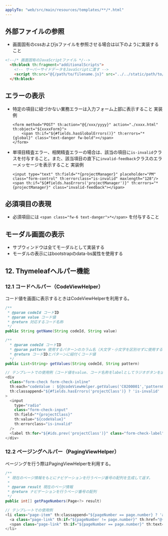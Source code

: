 ```yaml
---
applyTo: "web/src/main/resources/templates/**/*.html"
---
```


## 外部ファイルの参照

- 画面固有のcssおよびjsファイルを参照させる場合は以下のように実装すること
```html
<!--/* 画面固有のJavaScriptファイル */-->
  <th:block th:fragment="additionalScripts">
    <!-- サーバーサイドデータをJavaScriptに渡す -->
    <script th:src="@{/path/to/filename.js}" src="../../static/path/to/filename.js" defer></script>
  </th:block>
```

## エラーの表示

- 特定の項目に紐づかない業務エラーは入力フォーム上部に表示すること
  実装例
  ```
  <form method="POST" th:action="@{/xxx/yyyy}" action="./xxxx.html" th:object="${xxxxForm}">
      <span th:if="${#fields.hasGlobalErrors()}" th:errors="*{global}" class="text-danger fw-bold"></span>
  </form>
  ```
- 単項目精査エラー、相関精査エラーの場合は、該当の項目に`is-invalid`クラスを付与すること。また、該当項目の直下に`invalid-feedback`クラスのエラーメッセージを表示すること
  実装例
  ```
  <input type="text" th:field="*{projectManager}" placeholder="PM" class="form-control" th:errorclass="is-invalid" maxlength="128"/>
  <span th:if="${#fields.hasErrors('projectManager')}" th:errors="*{projectManager}" class="invalid-feedback"></span>
  ```


## 必須項目の表現

- 必須項目には `<span class="fw-6 text-danger">*</span>` を付与すること


## モーダル画面の表示

- サブウィンドウは全てモーダルとして実装する
- モーダルの表示にはbootstrapのdata-bs属性を使用する

## 12. Thymeleafヘルパー機能

### 12.1 コードヘルパー（CodeViewHelper）
コード値を画面に表示するときはCodeViewHelperを利用する。

```java
/**
 * @param codeId コードID
 * @param value コード値
 * @return 対応するコード名称
 */
public String getName(String codeId, String value)

/**
  * @param codeId コードID
  * @param pattern 使用するパターンのカラム名（大文字・小文字を区別せずに使用する）
  * @return コードIDとパターンに紐付くコード値
  */
public List<String> getValues(String codeId, String pattern)

// テンプレートでの使用例（コード値をvalue、コード名称をlabelとしてラジオボタンを出力する例）
<div
  class="form-check form-check-inline"
  th:each="codeValue : ${@codeViewHelper.getValues('C0200001','pattern01')}"
  th:classappend="${#fields.hasErrors('projectClass')} ? 'is-invalid' : ''"
>
  <input
    type="radio"
    class="form-check-input"
    th:field="*{projectClass}"
    th:value="${codeValue}"
    th:errorclass="is-invalid"
  />
  <label th:for="${#ids.prev('projectClass')}" class="form-check-label" th:text="${@codeViewHelper.getName('C0200001',codeValue)}">SS</label>
</div>
```

### 12.2 ページングヘルパー（PagingViewHelper）
ページングを行う際はPagingViewHelperを利用する。

```java
/**
 * 現在のページ情報をもとにナビゲーションを行うページ番号の配列を生成して返す。
 *
 * @param result 現在のページ情報
 * @return ナビゲーションを行うページ番号の配列
 */
public int[] getPageNumbers(Page<?> result)

// テンプレートでの使用例
<li class="page-item" th:classappend="${pageNumber == page.number} ? 'active' : ''"  th:each="pageNumber : ${@pagingViewHelper.getPageNumbers(page)}">
  <a class="page-link" th:if="${pageNumber != page.number}" th:href="@{__${path}__/(pageNumber=${pageNumber})}" th:text="${pageNumber + 1}">1</a>
  <span class="page-link" th:if="${pageNumber == page.number}" th:text="${pageNumber + 1}"></span>
</li>
```